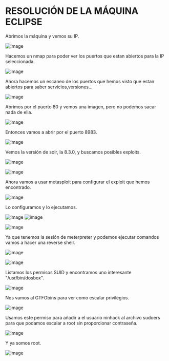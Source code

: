 # RESOLUCIÓN DE LA MÁQUINA ECLIPSE

Abrimos la máquina y vemos su IP.

![image](https://github.com/user-attachments/assets/485377de-a928-4b85-be86-bb677026fc3f)

Hacemos un nmap para poder ver los puertos que estan abiertos para la IP seleccionada.

![image](https://github.com/user-attachments/assets/95032f4f-5fe6-40bf-82ee-d8c9ee58d9f3)

Ahora hacemos un escaneo de los puertos que hemos visto que estan abiertos para saber servicios,versiones...

![image](https://github.com/user-attachments/assets/3fa5edf3-89cf-4e94-bade-63e98f74b132)

Abrimos por el puerto 80 y vemos una imagen, pero no podemos sacar nada de ella.

![image](https://github.com/user-attachments/assets/3fce79ef-9178-422b-be0e-1ac81d0a7a87)

Entonces vamos a abrir por el puerto 8983.

![image](https://github.com/user-attachments/assets/63307408-62a2-45db-a300-ee7cf35c76c8)

Vemos la versión de solr, la 8.3.0, y buscamos posibles exploits.

![image](https://github.com/user-attachments/assets/dcd5f512-76c6-435d-81e1-59b3ec737a0d)

![image](https://github.com/user-attachments/assets/2752f7c0-0622-41e1-93ea-e5c5d2da078b)

Ahora vamos a usar metasploit para configurar el exploit que hemos encontrado.

![image](https://github.com/user-attachments/assets/a80063f3-475a-4ac2-85be-34c5f42dc73a)

Lo configuramos y lo ejecutamos.

![image](https://github.com/user-attachments/assets/1908708c-3c3d-49fc-a736-d7865c910bf2)
![image](https://github.com/user-attachments/assets/07fe3714-dd98-45f6-a447-8421c63c3ce6)

![image](https://github.com/user-attachments/assets/6f7e02bf-2aa8-43ce-b3b4-197349646455)

Ya que tenemos la sesión de meterpreter y podemos ejecutar comandos vamos a hacer una reverse shell.

![image](https://github.com/user-attachments/assets/7fe86225-2d11-423b-8f4d-e8ded713e29d)

![image](https://github.com/user-attachments/assets/cbb75449-3ada-40e1-9c83-f6fdb3b64dfd)

Listamos los permisos SUID y encontramos uno interesante "/usr/bin/dosbox".

![image](https://github.com/user-attachments/assets/a01f3382-0faa-4c83-8270-fc0c6dbbea0a)

Nos vamos al GTFObins para ver como escalar privilegios.

![image](https://github.com/user-attachments/assets/674dba03-bce3-497b-8c21-058dae075928)

Usamos este permiso para añadir a el usuario ninhack al archivo sudoers para que podamos escalar a root sin proporcionar contraseña.

![image](https://github.com/user-attachments/assets/7ff74a8c-22ed-4710-b276-8681178225aa)

Y ya somos root.

![image](https://github.com/user-attachments/assets/2fb773e8-294d-4c22-9043-9899f41045ab)
